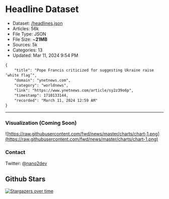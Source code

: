 # Headline Dataset

- Dataset: [/headlines.json](https://raw.githubusercontent.com/fwd/news/master/headlines.json) 
- Articles: 56k
- File Type: JSON
- File Size: ~**21MB**
- Sources: 5k
- Categories: 13
- Updated: Mar 11, 2024 9:54 PM

```
{
    "title": "Pope Francis criticized for suggesting Ukraine raise ‘white flag’",
    "domain": "ynetnews.com",
    "category": "worldnews",
    "link": "https://www.ynetnews.com/article/sy2z39o6p",
    "timestamp": 1710133144,
    "recorded": "March 11, 2024 12:59 AM"
}
```

---

### Visualization (Coming Soon)

![https://raw.githubusercontent.com/fwd/news/master/charts/chart-1.png](https://raw.githubusercontent.com/fwd/news/master/charts/chart-1.png)

### Contact 

Twitter: [@nano2dev](https://twitter.com/nano2dev)

## Github Stars

[![Stargazers over time](https://starchart.cc/fwd/news.svg)](https://starchart.cc/fwd/news)
